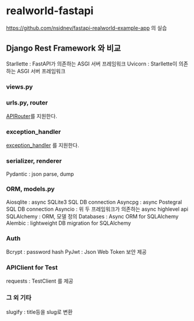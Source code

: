 # realworld-fastapi
https://github.com/nsidnev/fastapi-realworld-example-app 의 실습

## Django Rest Framework 와 비교
Starllette : FastAPI가 의존하는 ASGI 서버 프레임워크
Uvicorn : Starllette이 의존하는 ASGI 서버 프레임워크

### views.py

### urls.py, router
[APIRouter](https://fastapi.tiangolo.com/ko/tutorial/bigger-applications/?h=+include#include-an-apirouter-in-another)를 지원한다.

### exception_handler
[exception_handler](https://fastapi.tiangolo.com/ko/tutorial/handling-errors/) 를 지원한다.

### serializer, renderer
Pydantic : json parse, dump 

### ORM, models.py
Aiosqlite : async SQLite3 SQL DB connection
Asyncpg : async Postegral SQL DB connection
Asyncio : 위 두 프레임워크가 의존하는 async highlevel api
SQLAlchemy : ORM, 모델 정의
Databases : Async ORM for SQLAlchemy
Alembic : lightweight DB migration for SQLAlchemy

### Auth
Bcrypt : password hash
PyJwt : Json Web Token 보안 제공

### APIClient for Test
requests : TestClient 를 제공

### 그 외 기타
slugify : title등을 slug로 변환
